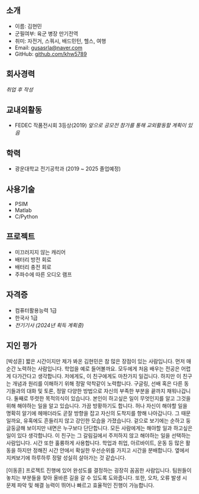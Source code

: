 ## 소개
- 이름: 김현민
- 군필여부: 육군 병장 만기전역
- 취미: 자전거, 스쿼시, 배드민턴, 헬스, 여행
- Email: gusasrla@naver.com
- GitHub: [github.com/khw5789](https://github.com/khw5789)

## 회사경력
_취업 후 작성_

## 교내외활동
- FEDEC 작품전시회 3등상(2019)
_앞으로 공모전 참가를 통해 교외활동할 계획이 있음_

## 학력
- 광운대학교 전기공학과 (2019 ~ 2025 졸업예정)

## 사용기술
- PSIM
- Matlab
- C/Python

## 프로젝트
- 미끄러지지 않는 캐리어
- 배터리 방전 회로
- 배터리 충전 회로
- 주파수에 따른 오디오 램프

## 자격증
- 컴퓨터활용능력 1급
- 한국사 1급
- _전기기사 (2024년 획득 계획중)_

## 지인 평가
[박성훈]
짧은 시간이지만 제가 봐온 김현민은 참 많은 장점이 있는 사람입니다.
먼저 매 순간 노력하는 사람입니다. 학업을 예로 들어볼까요. 모두에게 처음 배우는 전공은 어렵게 다가간다고 생각합니다. 저에게도, 이 친구에게도 마찬가지 일겁니다. 하지만 이 친구는 개념과 원리를 이해하기 위해 정말 악착같이 노력합니다. 구글링, 선배 혹은 다른 동기들과의 대화 및 토론, 정말 다양한 방법으로 자신의 부족한 부분을 끝까지 채워나갑니다.
둘째로 뚜렷한 목적의식이 있습니다. 본인이 하고싶은 일이 무엇인지를 알고 그것을 위해 해야하는 일을 알고 있습니다.  가끔 방황하기도 합니다. 허나 자신이 해야할 일을 명확히 알기에 헤매더라도 곧잘 방향을 잡고 자신의 도착지를 향해 나아갑니다. 
그 때문일까요, 유혹에도 흔들리지 않고 강인한 모습을 가졌습니다. 겉으로 보기에는 순하고 둥글둥글해 보이지만 내면은 누구보다 단단합니다. 모든 사람에게는 해야할 일과 하고싶은 일이 있다 생각합니다. 이 친구는 그 갈림길에서 주저하지 않고 해야하는 일을 선택하는 사람입니다.
시간 또한 훌륭하게 사용합니다. 학업과 취업, 아르바이트, 운동 등 많은 활동을 하지만 정해진 시간 안에서 확실한 우선순위를 가지고 시간을 분배합니다. 옆에서 지켜보기에 하루하루 정말 성실히 살아가는 것 같습니다.

[이동훈]
프로젝트 진행에 있어 완성도를 결정하는 굉장히 꼼꼼한 사람입니다. 팀원들이 놓치는 부분들을 찾아 올바른 길을 갈 수 있도록 도와줍니다.
또한, 오차, 오류 발생 시 문제 파악 및 해결 능력이 뛰어나 빠르고 효율적인 진행이 가능합니다.
